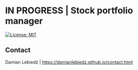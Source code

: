 # IN PROGRESS | Stock portfolio manager

[![License: MIT](https://img.shields.io/badge/License-MIT-yellow.svg)](https://opensource.org/licenses/MIT)

## Contact
Damian Lebiedź | https://damianlebiedz.github.io/contact.html
